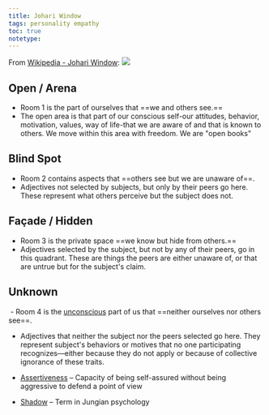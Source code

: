 ```yaml
---
title: Johari Window
tags: personality empathy
toc: true
notetype: 
---
```


From [Wikipedia - Johari Window](https://en.wikipedia.org/wiki/Johari_window):
![](https://upload.wikimedia.org/wikipedia/commons/thumb/2/2c/Johari_Window.PNG/280px-Johari_Window.PNG)

## Open / Arena
- Room 1 is the part of ourselves that ==we and others see.==
- The open area is that part of our conscious self-our attitudes, behavior, motivation, values, way of life-that we are aware of and that is known to others. We move within this area with freedom. We are "open books"

## Blind Spot
- Room 2 contains aspects that ==others see but we are unaware of==. 
- Adjectives not selected by subjects, but only by their peers go here. These represent what others perceive but the subject does not.

## Façade / Hidden
- Room 3 is the private space ==we know but hide from others.==
- Adjectives selected by the subject, but not by any of their peers, go in this quadrant. These are things the peers are either unaware of, or that are untrue but for the subject's claim.

## Unknown
 - Room 4 is the [unconscious](https://en.wikipedia.org/wiki/Unconscious_mind "Unconscious mind") part of us that ==neither ourselves nor others see==.
- Adjectives that neither the subject nor the peers selected go here. They represent subject's behaviors or motives that no one participating recognizes—either because they do not apply or because of collective ignorance of these traits.

-   [Assertiveness](https://en.wikipedia.org/wiki/Assertiveness "Assertiveness") – Capacity of being self-assured without being aggressive to defend a point of view
-   [Shadow](https://en.wikipedia.org/wiki/Shadow_(psychology) "Shadow (psychology)") – Term in Jungian psychology